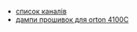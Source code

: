 + [список каналів](http://www.frocus.net/main.php?lng=ru&rzd=tvkanal&iz=ua)
+ [дампи прошивок для orton 4100C](http://satsat.info/globo-4100s/25775-dampy-spiski-kanalov-dlia-globo-4100c-i-klonov-bez-voprosov-i-obsujdeniia-71.html)